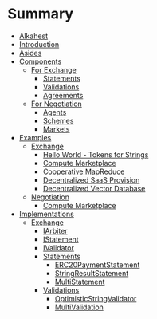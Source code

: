 # Summary

- [Alkahest](./Alkahest.md)
- [Introduction](./Introduction.md)
- [Asides](./Asides.md)
- [Components]()
	- [For Exchange](./Components/For_Exchange.md)
		- [Statements](./Components/For_Exchange/Statements.md)
		- [Validations](./Components/For_Exchange/Validations.md)
		- [Agreements](./Components/For_Exchange/Agreements.md)
	- [For Negotiation](./Components/For_Negotiation.md)
		- [Agents](./Components/For_Negotiation/Agents.md)
		- [Schemes](./Components/For_Negotiation/Schemes.md)
		- [Markets](./Components/For_Negotiation/Markets.md)
- [Examples]()
	- [Exchange]()
		- [Hello World - Tokens for Strings](./Examples/Exchange/Hello_World_-_Tokens_for_Strings.md)
		- [Compute Marketplace](./Examples/Exchange/Compute_Marketplace.md)
		- [Cooperative MapReduce](./Examples/Exchange/Cooperative_MapReduce.md)
		- [Decentralized SaaS Provision](./Examples/Exchange/Decentralized_SaaS_Provision.md)
		- [Decentralized Vector Database](./Examples/Exchange/Decentralized_Vector_Database.md)
	- [Negotiation]()
		- [Compute Marketplace](./Examples/Negotiation/Compute_Marketplace.md)
- [Implementations]()
	- [Exchange]()
		- [IArbiter](./Implementations/Exchange/IArbiter.md)
		- [IStatement](./Implementations/Exchange/IStatement.md)
		- [IValidator](./Implementations/Exchange/IValidator.md)
		- [Statements]()
			- [ERC20PaymentStatement](./Implementations/Exchange/Statements/ERC20PaymentStatement.md)
			- [StringResultStatement](./Implementations/Exchange/Statements/StringResultStatement.md)
			- [MultiStatement](./Implementations/Exchange/Statements/MultiStatement.md)
		- [Validations]()
			- [OptimisticStringValidator](./Implementations/Exchange/Validations/OptimisticStringValidator.md)
			- [MultiValidation](./Implementations/Exchange/Validations/MultiValidation.md)